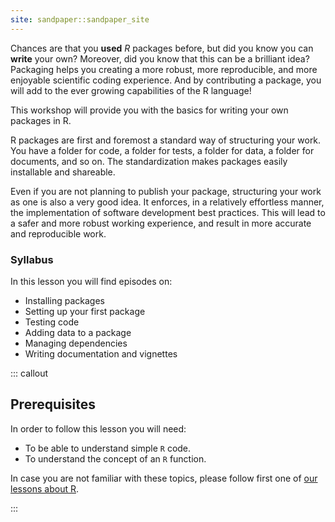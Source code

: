 ```yaml
---
site: sandpaper::sandpaper_site
---
```


Chances are that you **used** _R_ packages before, but did you know you can **write** your own?
Moreover, did you know that this can be a brilliant idea?
Packaging helps you creating a more robust, more reproducible, and more enjoyable scientific coding experience.
And by contributing a package, you will add to the ever growing capabilities of the R language!

This workshop will provide you with the basics for writing your own packages in R.

R packages are first and foremost a standard way of structuring your work.
You have a folder for code, a folder for tests, a folder for data, a folder for documents, and so on.
The standardization makes packages easily installable and shareable.

Even if you are not planning to publish your package, structuring your work as one is also a very good idea.
It enforces, in a relatively effortless manner, the implementation of software development best practices.
This will lead to a safer and more robust working experience, and result in more accurate and reproducible work.

### Syllabus

In this lesson you will find episodes on:

- Installing packages
- Setting up your first package
- Testing code
- Adding data to a package
- Managing dependencies
- Writing documentation and vignettes

::: callout
## Prerequisites

In order to follow this lesson you will need:

- To be able to understand simple `R` code.
- To understand the concept of an `R` function.

In case you are not familiar with these topics, please follow first one of [our lessons about R](https://swcarpentry.github.io/r-novice-inflammation/).

:::
